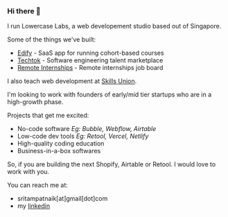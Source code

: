 ### Hi there 👋

I run Lowercase Labs, a web developement studio based out of Singapore. 

Some of the things we've built: 
- [Edify](https://edify.ink/) - SaaS app for running cohort-based courses
- [Techtok](https://techtok.dev/) - Software engineering talent marketplace
- [Remote Internships](https://remoteinternships.io/#/) - Remote internships job board

I also teach web development at [Skills Union](skillsunion.com).    

I'm looking to work with founders of early/mid tier startups who are in a high-growth phase. 

Projects that get me excited:
- No-code software _Eg: Bubble, Webflow, Airtable_
- Low-code dev tools _Eg: Retool, Vercel, Netlify_
- High-quality coding education
- Business-in-a-box softwares

So, if you are building the next Shopify, Airtable or Retool. I would love to work with you. 

You can reach me at:
- sritampatnaik[at]gmail[dot]com
- my [linkedin](https://www.linkedin.com/)

<!--
**sritampatnaik/sritampatnaik** is a ✨ _special_ ✨ repository because its `README.md` (this file) appears on your GitHub profile.

Here are some ideas to get you started:

- 🔭 I’m currently working on ...
- 🌱 I’m currently learning ...
- 👯 I’m looking to collaborate on ...
- 🤔 I’m looking for help with ...
- 💬 Ask me about ...
- 📫 How to reach me: ...
- 😄 Pronouns: ...
- ⚡ Fun fact: ...
-->
